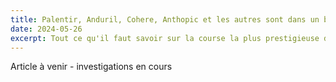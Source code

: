 ```yaml
---
title: Palentir, Anduril, Cohere, Anthopic et les autres sont dans un bateau
date: 2024-05-26
excerpt: Tout ce qu'il faut savoir sur la course la plus prestigieuse du calendrier F1
---
```

Article à venir - investigations en cours